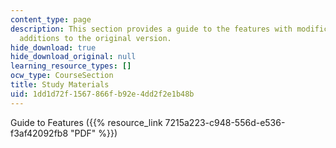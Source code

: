 ```yaml
---
content_type: page
description: This section provides a guide to the features with modifications and
  additions to the original version.
hide_download: true
hide_download_original: null
learning_resource_types: []
ocw_type: CourseSection
title: Study Materials
uid: 1dd1d72f-1567-866f-b92e-4dd2f2e1b48b
---
```


Guide to Features ({{% resource_link 7215a223-c948-556d-e536-f3af42092fb8 "PDF" %}})